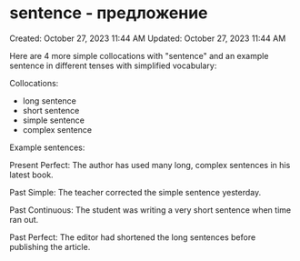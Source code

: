 # sentence - предложение

Created: October 27, 2023 11:44 AM
Updated: October 27, 2023 11:44 AM

Here are 4 more simple collocations with "sentence" and an example sentence in different tenses with simplified vocabulary:

Collocations:

- long sentence
- short sentence
- simple sentence
- complex sentence

Example sentences:

Present Perfect: The author has used many long, complex sentences in his latest book.

Past Simple: The teacher corrected the simple sentence yesterday.

Past Continuous: The student was writing a very short sentence when time ran out.

Past Perfect: The editor had shortened the long sentences before publishing the article.